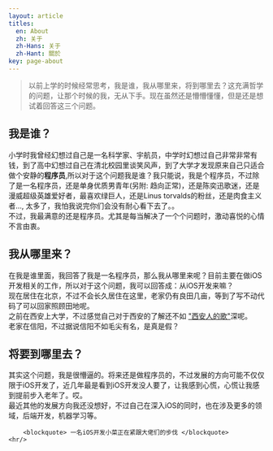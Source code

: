 ```yaml
---
layout: article
titles:
  en: About
  zh: 关于
  zh-Hans: 关于
  zh-Hant: 關於
key: page-about
---
```


<div class="zh post-container">
    <blockquote>
        以前上学的时候经常思考，我是谁，我从哪里来，将到哪里去？这充满哲学的问题，让那个时候的我，无从下手。现在虽然还是懵懵懂懂，但是还是想试着回答这三个问题。
    </blockquote>
    <h2>我是谁？</h2>
    <p>
小学时我曾经幻想过自己是一名科学家、宇航员，中学时幻想过自己非常非常有钱，到了高中幻想过自己在清北校园里谈笑风声，到了大学才发现原来自己只适合做个安静的<b>程序员</b>,所以对于这个问题我是谁？我只能说，我是个程序员，不过除了是一名程序员，还是单身优质男青年(另附: 趋向正常)，还是陈奕迅歌迷，还是漫威超级英雄爱好者，最喜欢绿巨人，还是Linus torvalds的粉丝，还是肉食主义者..., 太多了，我怕我说完你们会没有耐心看下去了。。 <br /> 
不过，我最满意的还是程序员。尤其是每当解决了一个个问题时，激动喜悦的心情不言由衷。
    </p>
    <h2>
        我从哪里来？
    </h2>
    <p>
        在我是谁里面，我回答了我是一名程序员，那么我从哪里来呢？目前主要在做iOS开发相关的工作，所以对于这个问题，我可以回答成：从iOS开发来嘛？<br />
        现在居住在北京，不过不会长久居住在这里，老家仍有良田几亩，等到了写不动代码了可以回家照顾田地呢。<br />
        之前在西安上大学，不过感觉自己对于西安的了解还不如 <a href="https://y.qq.com/n/yqq/song/001mHjnK2EoeeF.html">"西安人的歌"</a>深呢。<br />
        老家在信阳，不过据说信阳不如毛尖有名，是真是假？<br />
    </p>
    <h2>
        将要到哪里去？
    </h2>
        <p>
            其实这个问题，我是很懵逼的。将来还是做程序员的，不过发展的方向可能不仅仅限于iOS开发了，近几年最是看到iOS开发没人要了，让我感到心慌，心慌让我感到提前步入老年了。哎。<br />
            最近其他的发展方向我还没想好，不过自己在深入iOS的同时，也在涉及更多的领域，后端开发，机器学习等。
        </p>

        <blockquote> 一名iOS开发小菜正在紧跟大佬们的步伐 </blockquote>
    <hr/>
</div>